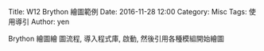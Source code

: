 Title: W12 Brython 繪圖範例
Date: 2016-11-28 12:00
Category: Misc
Tags: 使用導引
Author: yen

Brython 繪圖繪
圖流程, 導入程式庫, 啟動, 然後引用各種模組開始繪圖

<!-- PELICAN_END_SUMMARY -->




<!-- 導入 Brython 標準程式庫 -->

<script type="text/javascript" 
    src="https://cdn.rawgit.com/brython-dev/brython/master/www/src/brython_dist.js">
</script>

<!-- 啟動 Brython -->

<script>
window.onload=function(){
brython(1);
}
</script>

<!-- A Major -->

<canvas id="japanflag3" width="600" height="250"></canvas>

<script type="text/python3">
from browser import document as doc
import math
canvas = doc["japanflag3"]
ctx = canvas.getContext("2d")
 #垂直
ctx.beginPath()
ctx.lineWidth = 1
for i in range(6):
    ctx.moveTo(100+i*20,50)
    ctx.lineTo(100+i*20,150)
#水平
for i in range(5):
    ctx.moveTo(100,50+i*25)
    ctx.lineTo(200,50+i*25)
ctx.strokeStyle = "blue"
ctx.stroke()
ctx.closePath()
#粗線
ctx.beginPath()
ctx.lineWidth = 7
ctx.moveTo(99,50)
ctx.lineTo(201,50)
ctx.stroke()
ctx.closePath()

#A Major 
ctx.beginPath()
ctx.fillStyle = 'black'
ctx.strokeStyle = "black"
ctx.font = "25px Arial"
ctx.fillText("A Major", 110, 25)
ctx.fill()
ctx.stroke()
ctx.closePath()
# 1
ctx.beginPath()
ctx.fillStyle = 'black'
ctx.strokeStyle = "black"
ctx.arc(140, 87.5, 7, 0, 2*math.pi, False)
ctx.fill()
ctx.stroke()
ctx.closePath()
ctx.beginPath()
ctx.fillStyle = 'white'
ctx.font = "16px Arial"
ctx.fillText("1", 135, 92.5)
ctx.fill()
ctx.stroke()
ctx.closePath()
# 2
ctx.beginPath()
ctx.fillStyle = 'black'
ctx.strokeStyle = "black"
ctx.arc(160, 87.5, 7, 0, 2*math.pi, False)
ctx.fill()
ctx.stroke()
ctx.closePath()
ctx.beginPath()
ctx.fillStyle = 'white'
ctx.font = "16px Arial"
ctx.fillText("2", 155, 92.5)
ctx.fill()
ctx.stroke()
ctx.closePath()
# 3
ctx.beginPath()
ctx.fillStyle = 'black'
ctx.strokeStyle = "black"
ctx.arc(180, 87.5, 7, 0, 2*math.pi, False)
ctx.fill()
ctx.stroke()
ctx.closePath()
ctx.beginPath()
ctx.fillStyle = 'white'
ctx.font = "16px Arial"
ctx.fillText("3", 175, 92.5)
ctx.fill()
ctx.stroke()
ctx.closePath()
# o1
ctx.beginPath()
ctx.arc(120, 40, 5, 0, 2*math.pi, False)
ctx.lineWidth =3
ctx.strokeStyle = "black"
ctx.stroke()
ctx.closePath()
# o2
ctx.beginPath()
ctx.arc(200, 40, 5, 0, 2*math.pi, False)
ctx.lineWidth =3
ctx.strokeStyle = "black"
ctx.stroke()
ctx.closePath()
# x
ctx.beginPath()
ctx.moveTo(95, 35)
ctx.lineTo(105, 45)
ctx.moveTo(105, 35)
ctx.lineTo(95, 45)
ctx.lineWidth =3
ctx.strokeStyle = "black"
ctx.stroke()
ctx.closePath()
</script>

<!-- 以下實際利用  Brython 畫圖 -->

<canvas id="chord1" width="600" height="400"></canvas>

<script type="text/python3">
from browser import document as doc
import math
# 準備繪圖畫布
canvas = doc["chord1"]
ctx = canvas.getContext("2d")
#定義吉他絃
def background(x, y, xinc, yinc, xnum, ynum, ctx):
    # 水平線
    for i in range(ynum+1):
        ctx.beginPath()
        if i == 0:
            ctx.lineWidth = 7
        else:
            ctx.lineWidth = 1
        ctx.moveTo(x-1, y+i*yinc)
        ctx.lineTo(x+xnum*xinc+1, y+i*yinc)
        ctx.strokeStyle = "blue"
        ctx.stroke()
        ctx.closePath()

    # 垂直線
    for i in range(xnum+1):
        ctx.beginPath()
        ctx.lineWidth = 1
        ctx.moveTo(x+i*xinc, y)
        ctx.lineTo(x+i*xinc, y+ynum*yinc)
        ctx.strokeStyle = "blue"
        ctx.stroke()
        ctx.closePath()
    ctx.closePath()
# 指法(x,y座標,指法)
def finger(x,y,nu):
    ctx.beginPath()
    ctx.fillStyle = 'black'
    ctx.strokeStyle = "black"
    ctx.arc(x, y, 9, 0, 2*math.pi, False)
    ctx.fill()
    ctx.stroke()
    ctx.closePath()
    ctx.beginPath()
    ctx.fillStyle = 'white'
    ctx.font = "16px Arial"
    ctx.fillText(nu, x-4.5, y+5.5)
    ctx.fill()
    ctx.stroke()
    ctx.closePath()
#定義XO
def ooo(xo,yo):
    ctx.beginPath()
    ctx.arc(xo, yo, 5, 0, 2*math.pi, False)
    ctx.lineWidth =3
    ctx.strokeStyle = "black"
    ctx.stroke()
    ctx.closePath()
def xxx(xx,yx):
   ctx.beginPath()
   ctx.moveTo(xx-5, yx-5)
   ctx.lineTo(xx+5, yx+5)
   ctx.moveTo(xx+5, yx-5)
   ctx.lineTo(xx-5, yx+5)
   ctx.lineWidth =3
   ctx.strokeStyle = "black"
   ctx.stroke()
   ctx.closePath()
#定義文字(x,y座標,字)
def text(x,y,t,ctx):
    ctx.beginPath()
    ctx.fillStyle = 'black'
    ctx.strokeStyle = "black"
    ctx.font = "25px Arial"
    ctx.fillText(t, x, y)
    ctx.fill()
    ctx.stroke()
    ctx.closePath()
background(10, 60, 20, 25, 5, 4, ctx)
background(150, 60, 20, 25, 5, 4, ctx)
background(290, 60, 20, 25, 5, 4, ctx)
background(10, 260, 20, 25, 5, 4, ctx)
background(150, 260, 20, 25, 5, 4, ctx)
background(290, 260, 20, 25, 5, 4, ctx)
#background(0, 0, 25, 25, 39, 149, ctx)
text(15,25,"A Major ",ctx)
text(155,25,"C Major ",ctx)
text(295,25,"G Major ",ctx)
text(15,225,"D Major ",ctx)
text(155,225,"E Major ",ctx)
text(300,225,"C Maj7 ",ctx)
#A major指法
finger(50,98,"1")    
finger(70,98,"2")  
finger(90,98,"3")  
xxx(10,48)
ooo(30,48)
ooo(110,48)
#C major指法
finger(230,74,"1")    
finger(190,98,"2")  
finger(170,123,"3")  
xxx(150,48)
ooo(210,48)
ooo(250,48)
#G major指法
finger(310,98,"1")    
finger(290,123,"2")  
finger(370,123,"3")  
finger(390,123,"4") 
ooo(330,48)
ooo(350,48)
#D major指法
finger(70,298,"1")    
finger(90,323,"2")  
finger(110,298,"3") 
xxx(10,248)
xxx(30,248)
ooo(50,248)
#E major指法
finger(211,274,"1")    
finger(169,298,"2")  
finger(190,298,"3") 
xxx(150,248)
ooo(230,248)
ooo(250,248)
#C maj7指法
finger(330,298,"1")    
finger(310,323,"2")  
xxx(290,248)
ooo(350,248)
ooo(370,248)
ooo(390,248)

</script>

<pre class="brush: python">
<!-- 以下實際利用  Brython 畫圖 -->

<canvas id="chord1" width="600" height="400"></canvas>

<script type="text/python3">
from browser import document as doc
import math
# 準備繪圖畫布
canvas = doc["chord1"]
ctx = canvas.getContext("2d")
#定義吉他絃
def background(x, y, xinc, yinc, xnum, ynum, ctx):
    # 水平線
    for i in range(ynum+1):
        ctx.beginPath()
        if i == 0:
            ctx.lineWidth = 7
        else:
            ctx.lineWidth = 1
        ctx.moveTo(x-1, y+i*yinc)
        ctx.lineTo(x+xnum*xinc+1, y+i*yinc)
        ctx.strokeStyle = "blue"
        ctx.stroke()
        ctx.closePath()

    # 垂直線
    for i in range(xnum+1):
        ctx.beginPath()
        ctx.lineWidth = 1
        ctx.moveTo(x+i*xinc, y)
        ctx.lineTo(x+i*xinc, y+ynum*yinc)
        ctx.strokeStyle = "blue"
        ctx.stroke()
        ctx.closePath()
    ctx.closePath()
# 指法(x,y座標,指法)
def finger(x,y,nu):
    ctx.beginPath()
    ctx.fillStyle = 'black'
    ctx.strokeStyle = "black"
    ctx.arc(x, y, 9, 0, 2*math.pi, False)
    ctx.fill()
    ctx.stroke()
    ctx.closePath()
    ctx.beginPath()
    ctx.fillStyle = 'white'
    ctx.font = "16px Arial"
    ctx.fillText(nu, x-4.5, y+5.5)
    ctx.fill()
    ctx.stroke()
    ctx.closePath()
#定義XO
def ooo(xo,yo):
    ctx.beginPath()
    ctx.arc(xo, yo, 5, 0, 2*math.pi, False)
    ctx.lineWidth =3
    ctx.strokeStyle = "black"
    ctx.stroke()
    ctx.closePath()
def xxx(xx,yx):
   ctx.beginPath()
   ctx.moveTo(xx-5, yx-5)
   ctx.lineTo(xx+5, yx+5)
   ctx.moveTo(xx+5, yx-5)
   ctx.lineTo(xx-5, yx+5)
   ctx.lineWidth =3
   ctx.strokeStyle = "black"
   ctx.stroke()
   ctx.closePath()
#定義文字(x,y座標,字)
def text(x,y,t,ctx):
    ctx.beginPath()
    ctx.fillStyle = 'black'
    ctx.strokeStyle = "black"
    ctx.font = "25px Arial"
    ctx.fillText(t, x, y)
    ctx.fill()
    ctx.stroke()
    ctx.closePath()
background(10, 60, 20, 25, 5, 4, ctx)
background(150, 60, 20, 25, 5, 4, ctx)
background(290, 60, 20, 25, 5, 4, ctx)
background(10, 260, 20, 25, 5, 4, ctx)
background(150, 260, 20, 25, 5, 4, ctx)
background(290, 260, 20, 25, 5, 4, ctx)
#background(0, 0, 25, 25, 39, 149, ctx)
text(15,25,"A Major ",ctx)
text(155,25,"C Major ",ctx)
text(295,25,"G Major ",ctx)
text(15,225,"D Major ",ctx)
text(155,225,"E Major ",ctx)
text(300,225,"C Maj7 ",ctx)
#A major指法
finger(50,98,"1")    
finger(70,98,"2")  
finger(90,98,"3")  
xxx(10,48)
ooo(30,48)
ooo(110,48)
#C major指法
finger(230,74,"1")    
finger(190,98,"2")  
finger(170,123,"3")  
xxx(150,48)
ooo(210,48)
ooo(250,48)
#G major指法
finger(310,98,"1")    
finger(290,123,"2")  
finger(370,123,"3")  
finger(390,123,"4") 
ooo(330,48)
ooo(350,48)
#D major指法
finger(70,298,"1")    
finger(90,323,"2")  
finger(110,298,"3") 
xxx(10,248)
xxx(30,248)
ooo(50,248)
#E major指法
finger(211,274,"1")    
finger(169,298,"2")  
finger(190,298,"3") 
xxx(150,248)
ooo(230,248)
ooo(250,248)
#C maj7指法
finger(330,298,"1")    
finger(310,323,"2")  
xxx(290,248)
ooo(350,248)
ooo(370,248)
ooo(390,248)
</script>
</pre>
